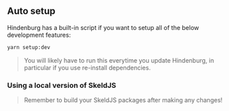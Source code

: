 ## Auto setup
Hindenburg has a built-in script if you want to setup all of the below development features:
```sh
yarn setup:dev
```

> You will likely have to run this everytime you update Hindenburg, in particular if you use re-install dependencies.

### Using a local version of SkeldJS

> Remember to build your SkeldJS packages after making any changes!
